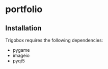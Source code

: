 # portfolio

## Installation

Trigobox requires the following dependencies:
* pygame
* imageio
* pyqt5
